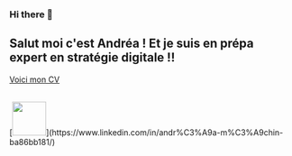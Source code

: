 ### Hi there 👋
<h2> Salut moi c'est Andréa ! Et je suis en prépa expert en stratégie digitale !! </h2>

[Voici mon CV](https://github.com/andreamechin1/andreamechin1/blob/main/CV_Andrea_Mechin.pdf)

<br>
[<img width="60px" src="upload.wikimedia.org/wikipedia/commons/thumb/c/ca/LinkedIn_logo_initials.png/600px-LinkedIn_logo_initials.png" />](https://www.linkedin.com/in/andr%C3%A9a-m%C3%A9chin-ba86bb181/)
<!--
**andreamechin1/andreamechin1** is a ✨ _special_ ✨ repository because its `README.md` (this file) appears on your GitHub profile.

Here are some ideas to get you started:

- 🔭 I’m currently working on ...
- 🌱 I’m currently learning ...
- 👯 I’m looking to collaborate on ...
- 🤔 I’m looking for help with ...
- 💬 Ask me about ...
- 📫 How to reach me: ...
- 😄 Pronouns: ...
- ⚡ Fun fact: ...
-->
